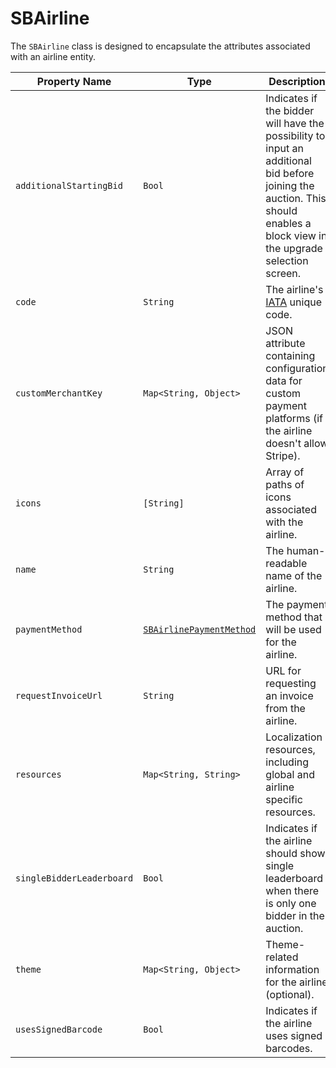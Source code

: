 # SBAirline

The `SBAirline` class is designed to encapsulate the attributes associated with an airline entity.

| **Property Name** | **Type** | **Description** |
|-|-|-|
| `additionalStartingBid` | `Bool` | Indicates if the bidder will have the possibility to input an additional bid before joining the auction. This should enables a block view in the upgrade selection screen. |
| `code` | `String` | The airline's [IATA](https://www.iata.org/) unique code. |
| `customMerchantKey` | `Map<String, Object>` | JSON attribute containing configuration data for custom payment platforms (if the airline doesn't allow Stripe). |
| `icons` | `[String]` | Array of paths of icons associated with the airline. |
| `name` | `String` | The human-readable name of the airline. |
| `paymentMethod` | <code>[SBAirlinePaymentMethod](object-model/sbairlinepaymentmethod.md)</code> | The payment method that will be used for the airline. |
| `requestInvoiceUrl` | `String` | URL for requesting an invoice from the airline. |
| `resources` | `Map<String, String>` | Localization resources, including global and airline specific resources. |
| `singleBidderLeaderboard` | `Bool` | Indicates if the airline should show single leaderboard when there is only one bidder in the auction. |
| `theme` | `Map<String, Object>` | Theme-related information for the airline (optional). |
| `usesSignedBarcode` | `Bool` | Indicates if the airline uses signed barcodes. |
